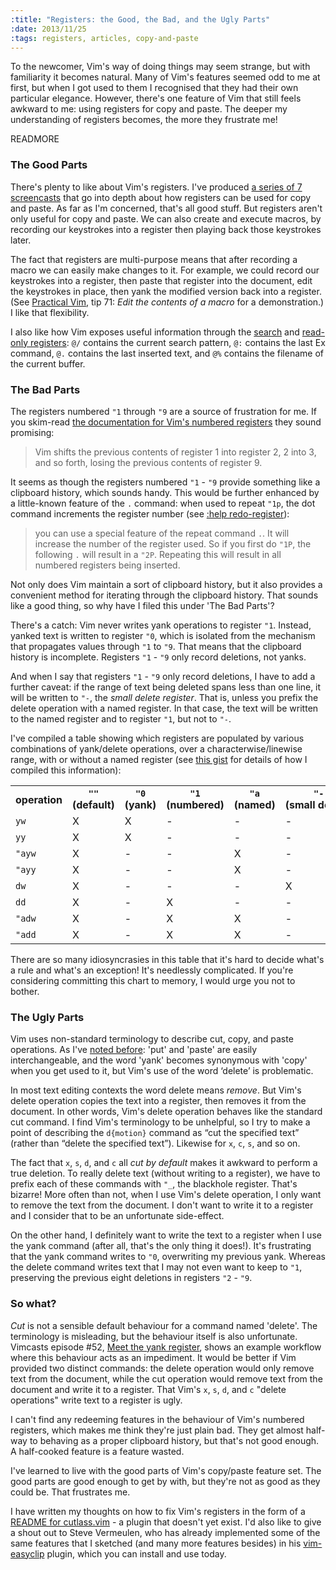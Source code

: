 ```yaml
--- 
:title: "Registers: the Good, the Bad, and the Ugly Parts"
:date: 2013/11/25
:tags: registers, articles, copy-and-paste
---
```


To the newcomer, Vim's way of doing things may seem strange, but with familiarity it becomes natural. Many of Vim's features seemed odd to me at first, but when I got used to them I recognised that they had their own particular elegance. However, there's one feature of Vim that still feels awkward to me: using registers for copy and paste. The deeper my understanding of registers becomes, the more they frustrate me!


READMORE

### The Good Parts

There's plenty to like about Vim's registers. I've produced [a series of 7 screencasts][summary] that go into depth about how registers can be used for copy and paste. As far as I'm concerned, that's all good stuff. But registers aren't only useful for copy and paste. We can also create and execute macros, by recording our keystrokes into a register then playing back those keystrokes later.

The fact that registers are multi-purpose means that after recording a macro we can easily make changes to it. For example, we could record our keystrokes into a register, then paste that register into the document, edit the keystrokes in place, then yank the modified version back into a register. (See [Practical Vim][pv], tip 71: *Edit the contents of a macro* for a demonstration.) I like that flexibility.

I also like how Vim exposes useful information through the [search][quote/] and [read-only registers][readonly]: `@/` contains the current search pattern, `@:` contains the last Ex command, `@.` contains the last inserted text, and `@%` contains the filename of the current buffer.

[summary]: http://vimcasts.org/blog/2013/11/the-copypaste-series-a-retrospective/
[pv]: http://pragprog.com/book/dnvim/practical-vim
[readonly]: http://vimdoc.sourceforge.net/htmldoc/change.html#quote_.
[quote/]: http://vimdoc.sourceforge.net/htmldoc/change.html#quote_/


### The Bad Parts

The registers numbered `"1` through `"9` are a source of frustration for me. If you skim-read [the documentation for Vim's numbered registers][quote1] they sound promising:

> Vim shifts the previous contents of register 1 into register 2, 2 into 3, and so forth, losing the previous contents of register 9.

It seems as though the registers numbered `"1` - `"9` provide something like a clipboard history, which sounds handy. This would be further enhanced by a little-known feature of the `.` command: when used to repeat `"1p`, the dot command increments the register number (see [:help redo-register][redo-register]):

> you can use a special feature of the repeat command `.`. It will increase the number of the register used. So if you first do `"1P`, the following `.` will result in a `"2P`. Repeating this will result in all numbered registers being inserted.

Not only does Vim maintain a sort of clipboard history, but it also provides a convenient method for iterating through the clipboard history. That sounds like a good thing, so why have I filed this under 'The Bad Parts'?

[quote1]: http://vimdoc.sourceforge.net/htmldoc/change.html#quote1
[redo-register]: http://vimdoc.sourceforge.net/htmldoc/undo.html#redo-register

There's a catch: Vim never writes yank operations to register `"1`. Instead, yanked text is written to register `"0`, which is isolated from the mechanism that propagates values through `"1` to `"9`. That means that the clipboard history is incomplete. Registers `"1` - `"9` only record deletions, not yanks.

And when I say that registers `"1` - `"9` only record deletions, I have to add a further caveat: if the range of text being deleted spans less than one line, it will be written to `"-`, the *small delete register*. That is, unless you prefix the delete operation with a named register. In that case, the text will be written to the named register and to register `"1`, but not to `"-`.

I've compiled a table showing which registers are populated by various combinations of yank/delete operations, over a characterwise/linewise range, with or without a named register (see [this gist][gist] for details of how I compiled this information):

<table>
  <tr>
    <th>operation</th>
    <th><code>""</code> (default)</th>
    <th><code>"0</code> (yank)</th>
    <th><code>"1</code> (numbered)</th>
    <th><code>"a</code> (named)</th>
    <th><code>"-</code> (small&nbsp;delete)</th>
  </tr>

  <tr>
    <td><code>yw</code></td>
    <td>X</td>
    <td>X</td>
    <td>-</td>
    <td>-</td>
    <td>-</td>
  </tr>

  <tr>
    <td><code>yy</code></td>
    <td>X</td>
    <td>X</td>
    <td>-</td>
    <td>-</td>
    <td>-</td>
  </tr>

  <tr>
    <td><code>"ayw</code></td>
    <td>X</td>
    <td>-</td>
    <td>-</td>
    <td>X</td>
    <td>-</td>
  </tr>

  <tr>
    <td><code>"ayy</code></td>
    <td>X</td>
    <td>-</td>
    <td>-</td>
    <td>X</td>
    <td>-</td>
  </tr>

  <tr>
    <td><code>dw</code></td>
    <td>X</td>
    <td>-</td>
    <td>-</td>
    <td>-</td>
    <td>X</td>
  </tr>

  <tr>
    <td><code>dd</code></td>
    <td>X</td>
    <td>-</td>
    <td>X</td>
    <td>-</td>
    <td>-</td>
  </tr>

  <tr>
    <td><code>"adw</code></td>
    <td>X</td>
    <td>-</td>
    <td>X</td>
    <td>X</td>
    <td>-</td>
  </tr>

  <tr>
    <td><code>"add</code></td>
    <td>X</td>
    <td>-</td>
    <td>X</td>
    <td>X</td>
    <td>-</td>
  </tr>
</table>

There are so many idiosyncrasies in this table that it's hard to decide what's a rule and what's an exception! It's needlessly complicated. If you're considering committing this chart to memory, I would urge you not to bother.

[gist]: https://gist.github.com/nelstrom/7615833

### The Ugly Parts

Vim uses non-standard terminology to describe cut, copy, and paste operations. As I've [noted before][jargon]: 'put' and 'paste' are easily interchangeable, and the word 'yank' becomes synonymous with 'copy' when you get used to it, but Vim's use of the word ‘delete’ is problematic. 

In most text editing contexts the word delete means *remove*. But Vim's delete operation copies the text into a register, then removes it from the document. In other words, Vim's delete operation behaves like the standard cut command. I find Vim's terminology to be unhelpful, so I try to make a point of describing the `d{motion}` command as “cut the specified text” (rather than “delete the specified text”). Likewise for `x`, `c`, `s`, and so on.

The fact that `x`, `s`, `d`, and `c` all *cut by default* makes it awkward to perform a true deletion. To really delete text (without writing to a register), we have to prefix each of these commands with `"_`, the blackhole register. That's bizarre! More often than not, when I use Vim's delete operation, I only want to remove the text from the document. I don't want to write it to a register and I consider that to be an unfortunate side-effect.

On the other hand, I definitely want to write the text to a register when I use the yank command (after all, that's the only thing it does!). It's frustrating that the yank command writes to `"0`, overwriting my previous yank. Whereas the delete command writes text that I may not even want to keep to `"1`, preserving the previous eight deletions in registers `"2` - `"9`.

[jargon]: http://vimcasts.org/episodes/meet-the-yank-register#vim-jargon

### So what?

*Cut* is not a sensible default behaviour for a command named 'delete'. The terminology is misleading, but the behaviour itself is also unfortunate. Vimcasts episode #52, [Meet the yank register](/e/52), shows an example workflow where this behaviour acts as an impediment. It would be better if Vim provided two distinct commands: the delete operation would only remove text from the document, while the cut operation would remove text from the document and write it to a register. That Vim's `x`, `s`, `d`, and `c` "delete operations" write text to a register is ugly.

I can't find any redeeming features in the behaviour of Vim's numbered registers, which makes me think they're just plain bad. They get almost half-way to behaving as a proper clipboard history, but that's not good enough. A half-cooked feature is a feature wasted.

I've learned to live with the good parts of Vim's copy/paste feature set.
The good parts are good enough to get by with, but they're not as good as they could be.
That frustrates me.

I have written my thoughts on how to fix Vim's registers in the form of a [README for cutlass.vim](https://github.com/nelstrom/vim-cutlass) - a plugin that doesn't yet exist. I'd also like to give a shout out to Steve Vermeulen, who has already implemented some of the same features that I sketched (and many more features besides) in his [vim-easyclip][] plugin, which you can install and use today.

[vim-easyclip]: https://github.com/svermeulen/vim-easyclip
